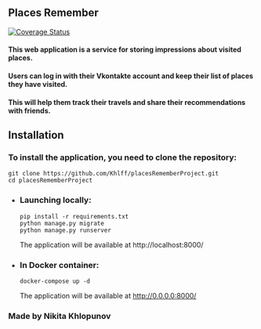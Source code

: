 ## Places Remember
[![Coverage Status](https://coveralls.io/repos/github/Khlff/placesRememberProject/badge.svg?branch=master)](https://coveralls.io/github/Khlff/placesRememberProject?branch=master)

#### This web application is a service for storing impressions about visited places.
#### Users can log in with their Vkontakte account and keep their list of places they have visited.
#### This will help them track their travels and share their recommendations with friends.

## Installation
### To install the application, you need to clone the repository:
```
git clone https://github.com/Khlff/placesRememberProject.git
cd placesRememberProject
```
          
* ### Launching locally:
  ```
  pip install -r requirements.txt
  python manage.py migrate
  python manage.py runserver
  ```
  The application will be available at http://localhost:8000/
* ### In Docker container:
  ```
  docker-compose up -d
  ```
  The application will be available at http://0.0.0.0:8000/

###  Made by Nikita Khlopunov
